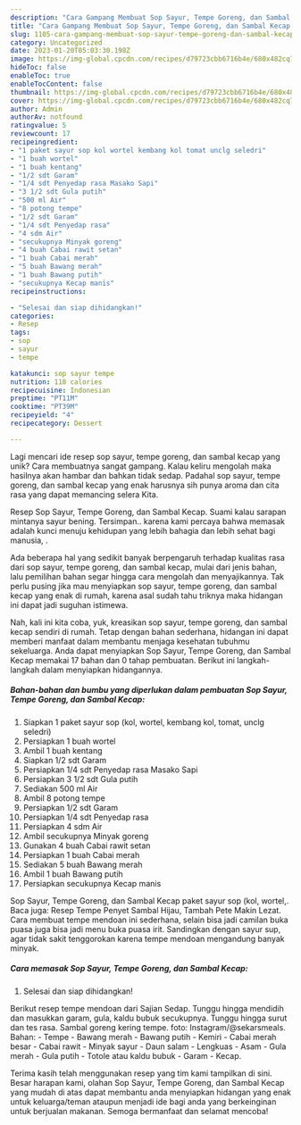 ```yaml
---
description: "Cara Gampang Membuat Sop Sayur, Tempe Goreng, dan Sambal Kecap yang Enak"
title: "Cara Gampang Membuat Sop Sayur, Tempe Goreng, dan Sambal Kecap yang Enak"
slug: 1105-cara-gampang-membuat-sop-sayur-tempe-goreng-dan-sambal-kecap-yang-enak
category: Uncategorized
date: 2023-01-20T05:03:30.198Z
image: https://img-global.cpcdn.com/recipes/d79723cbb6716b4e/680x482cq70/sop-sayur-tempe-goreng-dan-sambal-kecap-foto-resep-utama.jpg
hideToc: false
enableToc: true
enableTocContent: false
thumbnail: https://img-global.cpcdn.com/recipes/d79723cbb6716b4e/680x482cq70/sop-sayur-tempe-goreng-dan-sambal-kecap-foto-resep-utama.jpg
cover: https://img-global.cpcdn.com/recipes/d79723cbb6716b4e/680x482cq70/sop-sayur-tempe-goreng-dan-sambal-kecap-foto-resep-utama.jpg
author: Admin
authorAv: notfound
ratingvalue: 5
reviewcount: 17
recipeingredient:
- "1 paket sayur sop kol wortel kembang kol tomat unclg seledri"
- "1 buah wortel"
- "1 buah kentang"
- "1/2 sdt Garam"
- "1/4 sdt Penyedap rasa Masako Sapi"
- "3 1/2 sdt Gula putih"
- "500 ml Air"
- "8 potong tempe"
- "1/2 sdt Garam"
- "1/4 sdt Penyedap rasa"
- "4 sdm Air"
- "secukupnya Minyak goreng"
- "4 buah Cabai rawit setan"
- "1 buah Cabai merah"
- "5 buah Bawang merah"
- "1 buah Bawang putih"
- "secukupnya Kecap manis"
recipeinstructions:

- "Selesai dan siap dihidangkan!"
categories:
- Resep
tags:
- sop
- sayur
- tempe

katakunci: sop sayur tempe 
nutrition: 118 calories
recipecuisine: Indonesian
preptime: "PT11M"
cooktime: "PT39M"
recipeyield: "4"
recipecategory: Dessert

---
```





Lagi mencari ide resep sop sayur, tempe goreng, dan sambal kecap yang unik? Cara membuatnya sangat gampang. Kalau keliru mengolah maka hasilnya akan hambar dan bahkan tidak sedap. Padahal sop sayur, tempe goreng, dan sambal kecap yang enak harusnya sih punya aroma dan cita rasa yang dapat memancing selera Kita.





Resep Sop Sayur, Tempe Goreng, dan Sambal Kecap. Suami kalau sarapan mintanya sayur bening. Tersimpan.. karena kami percaya bahwa memasak adalah kunci menuju kehidupan yang lebih bahagia dan lebih sehat bagi manusia, .

Ada beberapa hal yang sedikit banyak berpengaruh terhadap kualitas rasa dari sop sayur, tempe goreng, dan sambal kecap, mulai dari jenis bahan, lalu pemilihan bahan segar hingga cara mengolah dan menyajikannya. Tak perlu pusing jika mau menyiapkan sop sayur, tempe goreng, dan sambal kecap yang enak di rumah, karena asal sudah tahu triknya maka hidangan ini dapat jadi suguhan istimewa.






Nah, kali ini kita coba, yuk, kreasikan sop sayur, tempe goreng, dan sambal kecap sendiri di rumah. Tetap dengan bahan sederhana, hidangan ini dapat memberi manfaat dalam membantu menjaga kesehatan tubuhmu sekeluarga. Anda dapat menyiapkan Sop Sayur, Tempe Goreng, dan Sambal Kecap memakai 17 bahan dan 0 tahap pembuatan. Berikut ini langkah-langkah dalam menyiapkan hidangannya.

<!--inarticleads1-->

##### Bahan-bahan dan bumbu yang diperlukan dalam pembuatan Sop Sayur, Tempe Goreng, dan Sambal Kecap:

1. Siapkan 1 paket sayur sop (kol, wortel, kembang kol, tomat, unclg seledri)
1. Persiapkan 1 buah wortel
1. Ambil 1 buah kentang
1. Siapkan 1/2 sdt Garam
1. Persiapkan 1/4 sdt Penyedap rasa Masako Sapi
1. Persiapkan 3 1/2 sdt Gula putih
1. Sediakan 500 ml Air
1. Ambil 8 potong tempe
1. Persiapkan 1/2 sdt Garam
1. Persiapkan 1/4 sdt Penyedap rasa
1. Persiapkan 4 sdm Air
1. Ambil secukupnya Minyak goreng
1. Gunakan 4 buah Cabai rawit setan
1. Persiapkan 1 buah Cabai merah
1. Sediakan 5 buah Bawang merah
1. Ambil 1 buah Bawang putih
1. Persiapkan secukupnya Kecap manis


Sop Sayur, Tempe Goreng, dan Sambal Kecap paket sayur sop (kol, wortel,. Baca juga: Resep Tempe Penyet Sambal Hijau, Tambah Pete Makin Lezat. Cara membuat tempe mendoan ini sederhana, selain bisa jadi camilan buka puasa juga bisa jadi menu buka puasa irit. Sandingkan dengan sayur sup, agar tidak sakit tenggorokan karena tempe mendoan mengandung banyak minyak. 

<!--inarticleads2-->

##### Cara memasak Sop Sayur, Tempe Goreng, dan Sambal Kecap:


1. Selesai dan siap dihidangkan!

Berikut resep tempe mendoan dari Sajian Sedap. Tunggu hingga mendidih dan masukkan garam, gula, kaldu bubuk secukupnya. Tunggu hingga surut dan tes rasa. Sambal goreng kering tempe. foto: Instagram/@sekarsmeals. Bahan: - Tempe - Bawang merah - Bawang putih - Kemiri - Cabai merah besar - Cabai rawit - Minyak sayur - Daun salam - Lengkuas - Asam - Gula merah - Gula putih - Totole atau kaldu bubuk - Garam - Kecap. 

Terima kasih telah menggunakan resep yang tim kami tampilkan di sini. Besar harapan kami, olahan Sop Sayur, Tempe Goreng, dan Sambal Kecap yang mudah di atas dapat membantu anda menyiapkan hidangan yang enak untuk keluarga/teman ataupun menjadi ide bagi anda yang berkeinginan untuk berjualan makanan. Semoga bermanfaat dan selamat mencoba!
